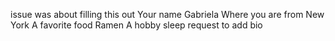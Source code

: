 issue was about filling this out
 Your name Gabriela
 Where you are from New York
 A favorite food Ramen
 A hobby sleep request to add bio
